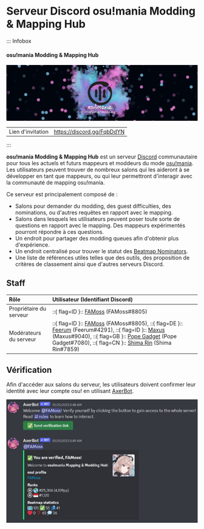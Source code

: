 # Serveur Discord osu!mania Modding & Mapping Hub

::: Infobox

<!-- lint ignore heading-increment -->

#### osu!mania Modding & Mapping Hub

![Bannière du serveur](img/banner.jpg "Bannière du serveur osu!mania Modding & Mapping Hub, conçue par Leniane")

|  |  |
| :-- | :-- |
| Lien d'invitation | <https://discord.gg/FqbDdYN> |

:::

**osu!mania Modding & Mapping Hub** est un serveur [Discord](https://discord.com) communautaire pour tous les actuels et futurs mappeurs et moddeurs du mode [osu!mania](/wiki/Game_mode/osu!mania). Les utilisateurs peuvent trouver de nombreux salons qui les aideront à se développer en tant que mappeurs, ou qui leur permettront d'interagir avec la communauté de mapping osu!mania.

Ce serveur est principalement composé de :

- Salons pour demander du modding, des guest difficulties, des nominations, ou d'autres requêtes en rapport avec le mapping.
- Salons dans lesquels les utilisateurs peuvent poser toute sorte de questions en rapport avec le mapping. Des mappeurs expérimentés pourront répondre à ces questions.
- Un endroit pour partager des modding queues afin d'obtenir plus d'expérience.
- Un endroit centralisé pour trouver le statut des [Beatmap Nominators](/wiki/People/The_Team/Beatmap_Nominators).
- Une liste de références utiles telles que des outils, des proposition de critères de classement ainsi que d'autres serveurs Discord.

## Staff

| Rôle | Utilisateur (Identifiant Discord) |
| :-- | :-- |
| Propriétaire du serveur | ::{ flag=ID }:: [FAMoss](https://osu.ppy.sh/users/7707789) (FAMoss#8805) |
| Modérateurs du serveur | ::{ flag=ID }:: [FAMoss](https://osu.ppy.sh/users/7707789) (FAMoss#8805), ::{ flag=DE }:: [Feerum](https://osu.ppy.sh/users/4815717) (Feerum#4291), ::{ flag=ID }:: [Maxus](https://osu.ppy.sh/users/4335785) (Maxus#9040), ::{ flag=GB }:: [Pope Gadget](https://osu.ppy.sh/users/2288341) (Pope Gadget#7080), ::{ flag=CN }:: [Shima Rin](https://osu.ppy.sh/users/6089608) (Shima Rin#7859) |

## Vérification

Afin d'accéder aux salons du serveur, les utilisateurs doivent confirmer leur identité avec leur compte osu! en utilisant [AxerBot](https://osu.ppy.sh/community/forums/topics/1604925).

![Message d'authentification d'AxerBot](img/auth.jpg?1 "En rejoignant le serveur, AxerBot invitera l'utilisateur à confirmer son identité avec son profil osu! en utilisant OAuth2.")
